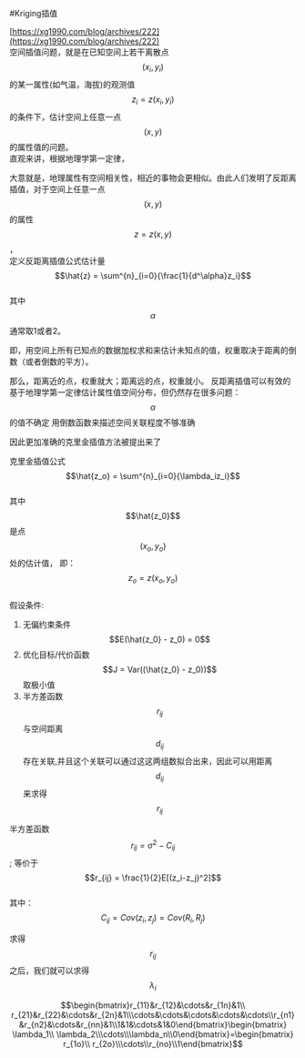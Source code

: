 #Kriging插值

[https://xg1990.com/blog/archives/222](https://xg1990.com/blog/archives/222)  
空间插值问题，就是在已知空间上若干离散点 $$(x_i,y_i)$$的某一属性\(如气温，海拔\)的观测值$$z_i = z(x_i,y_i)$$的条件下，估计空间上任意一点$$(x,y)$$的属性值的问题。  
直观来讲，根据地理学第一定律，

大意就是，地理属性有空间相关性，相近的事物会更相似。由此人们发明了反距离插值，对于空间上任意一点$$(x,y)$$ 的属性$$z = z ( x , y )$$ ，  
定义反距离插值公式估计量 $$\hat{z} = \sum^{n}_{i=0}{\frac{1}{d^\alpha}z_i}$$  
其中$$\alpha$$通常取1或者2。

即，用空间上所有已知点的数据加权求和来估计未知点的值，权重取决于距离的倒数（或者倒数的平方）。

那么，距离近的点，权重就大；距离远的点，权重就小。 反距离插值可以有效的基于地理学第一定律估计属性值空间分布，但仍然存在很多问题：  
$$\alpha$$的值不确定 用倒数函数来描述空间关联程度不够准确

因此更加准确的克里金插值方法被提出来了

克里金插值公式$$\hat{z_o} = \sum^{n}_{i=0}{\lambda_iz_i}$$  
其中$$\hat{z_0}$$是点$$(x_o,y_o)$$处的估计值， 即：$$z_o=z(x_o,y_o)$$  
假设条件:  
1. 无偏约束条件 $$E(\hat{z_0} - z_0) = 0$$  
2. 优化目标/代价函数 $$J = Var((\hat{z_0} - z_0))$$取极小值  
3. 半方差函数$$r_{ij}$$与空间距离$$d_{ij}$$存在关联,并且这个关联可以通过这这两组数拟合出来，因此可以用距离$$d_{ij}$$来求得$$r_{ij}$$

半方差函数$$r_{ij} = \sigma^2 - C_{ij}$$;   等价于$$r_{ij} = \frac{1}{2}E[(z_i-z_j)^2]$$  
其中：$$C_{ij} = Cov(z_i,z_j) = Cov(R_i,R_j)$$

求得$$r_{ij}$$之后，我们就可以求得$$\lambda_i$$

$$\begin{bmatrix}r_{11}&r_{12}&\cdots&r_{1n}&1\\ r_{21}&r_{22}&\cdots&r_{2n}&1\\\cdots&\cdots&\cdots&\cdots&\cdots\\r_{n1}&r_{n2}&\cdots&r_{nn}&1\\1&1&\cdots&1&0\end{bmatrix}\begin{bmatrix} \lambda_1\\ \lambda_2\\\cdots\\\lambda_n\\0\end{bmatrix}=\begin{bmatrix} r_{1o}\\ r_{2o}\\\cdots\\r_{no}\\1\end{bmatrix}$$

